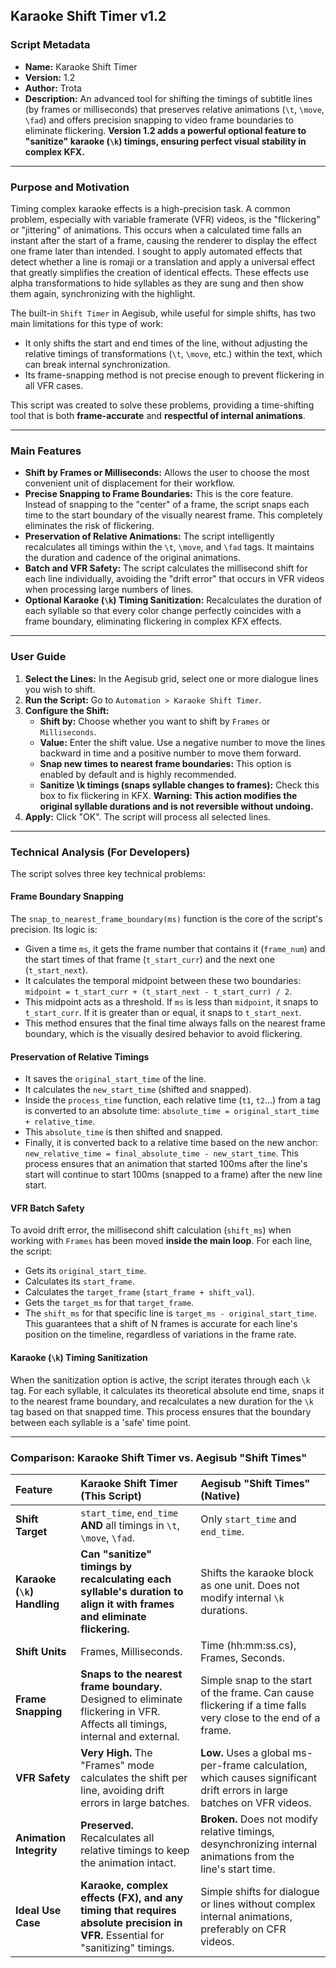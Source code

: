 ## Karaoke Shift Timer v1.2

### Script Metadata

*   **Name:** Karaoke Shift Timer
*   **Version:** 1.2
*   **Author:** Trota
*   **Description:** An advanced tool for shifting the timings of subtitle lines (by frames or milliseconds) that preserves relative animations (`\t`, `\move`, `\fad`) and offers precision snapping to video frame boundaries to eliminate flickering. **Version 1.2 adds a powerful optional feature to "sanitize" karaoke (`\k`) timings, ensuring perfect visual stability in complex KFX.**

---

### Purpose and Motivation

Timing complex karaoke effects is a high-precision task. A common problem, especially with variable framerate (VFR) videos, is the "flickering" or "jittering" of animations. This occurs when a calculated time falls an instant after the start of a frame, causing the renderer to display the effect one frame later than intended. I sought to apply automated effects that detect whether a line is romaji or a translation and apply a universal effect that greatly simplifies the creation of identical effects. These effects use alpha transformations to hide syllables as they are sung and then show them again, synchronizing with the highlight.

The built-in `Shift Timer` in Aegisub, while useful for simple shifts, has two main limitations for this type of work:
* It only shifts the start and end times of the line, without adjusting the relative timings of transformations (`\t`, `\move`, etc.) within the text, which can break internal synchronization.
* Its frame-snapping method is not precise enough to prevent flickering in all VFR cases.

This script was created to solve these problems, providing a time-shifting tool that is both **frame-accurate** and **respectful of internal animations**.

---

### Main Features

*   **Shift by Frames or Milliseconds:** Allows the user to choose the most convenient unit of displacement for their workflow.
*   **Precise Snapping to Frame Boundaries:** This is the core feature. Instead of snapping to the "center" of a frame, the script snaps each time to the start boundary of the visually nearest frame. This completely eliminates the risk of flickering.
*   **Preservation of Relative Animations:** The script intelligently recalculates all timings within the `\t`, `\move`, and `\fad` tags. It maintains the duration and cadence of the original animations.
*   **Batch and VFR Safety:** The script calculates the millisecond shift for each line individually, avoiding the "drift error" that occurs in VFR videos when processing large numbers of lines.
*   **Optional Karaoke (`\k`) Timing Sanitization:** Recalculates the duration of each syllable so that every color change perfectly coincides with a frame boundary, eliminating flickering in complex KFX effects.

---

### User Guide

1.  **Select the Lines:** In the Aegisub grid, select one or more dialogue lines you wish to shift.
2.  **Run the Script:** Go to `Automation > Karaoke Shift Timer`.
3.  **Configure the Shift:**
    *   **Shift by:** Choose whether you want to shift by `Frames` or `Milliseconds`.
    *   **Value:** Enter the shift value. Use a negative number to move the lines backward in time and a positive number to move them forward.
    *   **Snap new times to nearest frame boundaries:** This option is enabled by default and is highly recommended.
    *   **Sanitize \k timings (snaps syllable changes to frames):** Check this box to fix flickering in KFX. **Warning: This action modifies the original syllable durations and is not reversible without undoing.**
4.  **Apply:** Click "OK". The script will process all selected lines.

---

### Technical Analysis (For Developers)

The script solves three key technical problems:

#### Frame Boundary Snapping
The `snap_to_nearest_frame_boundary(ms)` function is the core of the script's precision. Its logic is:
*  Given a time `ms`, it gets the frame number that contains it (`frame_num`) and the start times of that frame (`t_start_curr`) and the next one (`t_start_next`).
*  It calculates the temporal midpoint between these two boundaries: `midpoint = t_start_curr + (t_start_next - t_start_curr) / 2`.
*  This midpoint acts as a threshold. If `ms` is less than `midpoint`, it snaps to `t_start_curr`. If it is greater than or equal, it snaps to `t_start_next`.
*  This method ensures that the final time always falls on the nearest frame boundary, which is the visually desired behavior to avoid flickering.

#### Preservation of Relative Timings
*  It saves the `original_start_time` of the line.
*  It calculates the `new_start_time` (shifted and snapped).
*  Inside the `process_time` function, each relative time (`t1`, `t2`...) from a tag is converted to an absolute time: `absolute_time = original_start_time + relative_time`.
*  This `absolute_time` is then shifted and snapped.
*  Finally, it is converted back to a relative time based on the new anchor: `new_relative_time = final_absolute_time - new_start_time`.
This process ensures that an animation that started 100ms after the line's start will continue to start 100ms (snapped to a frame) after the new line start.


#### VFR Batch Safety
To avoid drift error, the millisecond shift calculation (`shift_ms`) when working with `Frames` has been moved **inside the main loop**. For each line, the script:
*  Gets its `original_start_time`.
*  Calculates its `start_frame`.
*  Calculates the `target_frame` (`start_frame + shift_val`).
*  Gets the `target_ms` for that `target_frame`.
*  The `shift_ms` for that specific line is `target_ms - original_start_time`.
This guarantees that a shift of N frames is accurate for each line's position on the timeline, regardless of variations in the frame rate.

#### Karaoke (`\k`) Timing Sanitization
When the sanitization option is active, the script iterates through each `\k` tag. For each syllable, it calculates its theoretical absolute end time, snaps it to the nearest frame boundary, and recalculates a new duration for the `\k` tag based on that snapped time. This process ensures that the boundary between each syllable is a 'safe' time point.

---

### Comparison: Karaoke Shift Timer vs. Aegisub "Shift Times"

| Feature | **Karaoke Shift Timer (This Script)** | **Aegisub "Shift Times" (Native)** |
| :--- | :--- | :--- |
| **Shift Target** | `start_time`, `end_time` **AND** all timings in `\t`, `\move`, `\fad`. | Only `start_time` and `end_time`. |
| **Karaoke (`\k`) Handling** | **Can "sanitize" timings by recalculating each syllable's duration to align it with frames and eliminate flickering.** | Shifts the karaoke block as one unit. Does not modify internal `\k` durations. |
| **Shift Units** | Frames, Milliseconds. | Time (hh:mm:ss.cs), Frames, Seconds. |
| **Frame Snapping** | **Snaps to the nearest frame boundary.** Designed to eliminate flickering in VFR. Affects all timings, internal and external. | Simple snap to the start of the frame. Can cause flickering if a time falls very close to the end of a frame. |
| **VFR Safety** | **Very High.** The "Frames" mode calculates the shift per line, avoiding drift errors in large batches. | **Low.** Uses a global ms-per-frame calculation, which causes significant drift errors in large batches on VFR videos. |
| **Animation Integrity** | **Preserved.** Recalculates all relative timings to keep the animation intact. | **Broken.** Does not modify relative timings, desynchronizing internal animations from the line's start time. |
| **Ideal Use Case** | **Karaoke, complex effects (FX), and any timing that requires absolute precision in VFR.** Essential for "sanitizing" timings. | Simple shifts for dialogue or lines without complex internal animations, preferably on CFR videos. |
